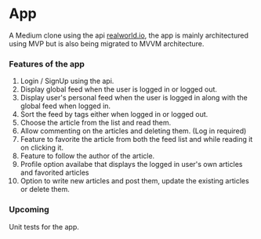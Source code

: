 # App

A Medium clone using the api [realworld.io](url), the app is mainly architectured using MVP but is also being migrated to MVVM 
architecture.

### Features of the app

1. Login / SignUp using the api.
2. Display global feed when the user is logged in or logged out.
3. Display user's personal feed when the user is logged in along with the global feed when logged in.
4. Sort the feed by tags either when logged in or logged out.
5. Choose the article from the list and read them.
6. Allow commenting on the articles and deleting them. (Log in required)
7. Feature to favorite the article from both the feed list and while reading it on clicking it.
8. Feature to follow the author of the article.
9. Profile option availabe that displays the logged in user's own articles and favorited articles
10. Option to write new articles and post them, update the existing articles or delete them.

### Upcoming 

Unit tests for the app.

